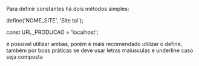 Para definir constantes há dois métodos simples:

define('NOME_SITE', 'Site tal');

const URL_PRODUCAO = 'localhost';

é possível utilizar ambas, porém é mais recomendado utilizar o define, também por boas práticas se deve usar letras maiusculas e underline caso seja composta
